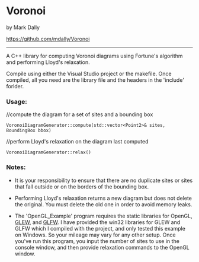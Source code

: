 # Voronoi

by Mark Dally

https://github.com/mdally/Voronoi

---------------------------------------------------

A C++ library for computing Voronoi diagrams using Fortune's algorithm and performing Lloyd's relaxation.

Compile using either the Visual Studio project or the makefile.
Once compiled, all you need are the library file and the headers in the 'include' forlder.

### Usage:
//compute the diagram for a set of sites and a bounding box
```
VoronoiDiagramGenerator::compute(std::vector<Point2>& sites, BoundingBox bbox)
```

//perform Lloyd's relaxation on the diagram last computed
```
VoronoiDiagramGenerator::relax()
```

### Notes:
 * It is your responsibility to ensure that there are no duplicate sites or sites that fall outside or on the borders of the bounding box.
	
 * Performing Lloyd's relaxation returns a new diagram but does not delete the original. You must delete the old one in order to avoid memory leaks.

 * The 'OpenGL_Example' program requires the static libraries for OpenGL, [GLEW](http://glew.sourceforge.net), and [GLFW](http://www.glfw.org). I have provided the win32 libraries for GLEW and GLFW which I compiled with the project, and only tested this example on Windows. So your mileage may vary for any other setup. Once you've run this program, you input the number of sites to use in the console window, and then provide relaxation commands to the OpenGL window.
